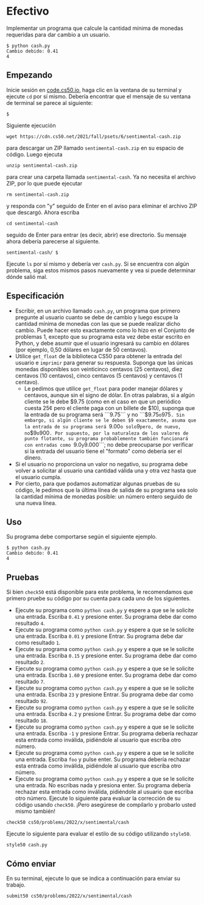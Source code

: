 # Efectivo
Implementar un programa que calcule la cantidad mínima de monedas requeridas para dar cambio a un usuario.
```
$ python cash.py
Cambio debido: 0.41
4
```
## Empezando
Inicie sesión en [code.cs50.io](https://code.cs50.io), haga clic en la ventana de su terminal y ejecute ```cd``` por sí mismo. Debería encontrar que el mensaje de su ventana de terminal se parece al siguiente:
```
$
```
Siguiente ejecución
```
wget https://cdn.cs50.net/2021/fall/psets/6/sentimental-cash.zip
```
para descargar un ZIP llamado ```sentimental-cash.zip``` en su espacio de código.
Luego ejecuta
```
unzip sentimental-cash.zip
```
para crear una carpeta llamada ```sentimental-cash```. Ya no necesita el archivo ZIP, por lo que puede ejecutar
```
rm sentimental-cash.zip
```
y responda con "y" seguido de Enter en el aviso para eliminar el archivo ZIP que descargó.
Ahora escriba
```
cd sentimental-cash
```
seguido de Enter para entrar (es decir, abrir) ese directorio. Su mensaje ahora debería parecerse al siguiente.
```
sentimental-cash/ $
```
Ejecute ```ls``` por sí mismo y debería ver ```cash.py```. Si se encuentra con algún problema, siga estos mismos pasos nuevamente y vea si puede determinar dónde salió mal.
## Especificación
* Escribir, en un archivo llamado ```cash.py```, un programa que primero pregunte al usuario cuanto se debe de cambio y luego escupe la cantidad mínima de monedas con las que se puede realizar dicho cambio. Puede hacer esto exactamente como lo hizo en el Conjunto de problemas 1, excepto que su programa esta vez debe estar escrito en Python, y debe asumir que el usuario ingresará su cambio en dólares (por ejemplo, 0,50 dólares en lugar de 50 centavos).
* Utilice ```get_float``` de la biblioteca CS50 para obtener la entrada del usuario e ```imprimir``` para generar su respuesta. Suponga que las únicas monedas disponibles son veinticinco centavos (25 centavos), diez centavos (10 centavos), cinco centavos (5 centavos) y centavos (1 centavo).
     *   Le pedimos que utilice ```get_float``` para poder manejar dólares y centavos, aunque sin el signo de dólar. En otras palabras, si a algún cliente se le debe $9.75 (como en el caso en que un periódico cuesta 25¢ pero el cliente paga con un billete de $10), suponga que la entrada de su programa será ```9.75``` y no ```$9.75``` o ```975```. Sin embargo, si algún cliente se le deben $9 exactamente, asuma que la entrada de su programa será ```9.00``` o solo ```9``` pero, de nuevo, no ```$9``` o ```900```. Por supuesto, por la naturaleza de los valores de punto flotante, su programa probablemente también funcionará con entradas como ```9.0``` y ```9.000```; no debe preocuparse por verificar si la entrada del usuario tiene el "formato" como debería ser el dinero.
* Si el usuario no proporciona un valor no negativo, su programa debe volver a solicitar al usuario una cantidad válida una y otra vez hasta que el usuario cumpla.
* Por cierto, para que podamos automatizar algunas pruebas de su código, le pedimos que la última línea de salida de su programa sea solo la cantidad mínima de monedas posible: un número entero seguido de una nueva línea.
## Uso
Su programa debe comportarse según el siguiente ejemplo.
```
$ python cash.py
Cambio debido: 0.41
4
```
## Pruebas
Si bien ```check50``` está disponible para este problema, le recomendamos que primero pruebe su código por su cuenta para cada uno de los siguientes.
* Ejecute su programa como ```python cash.py``` y espere a que se le solicite una entrada. Escriba ```0.41``` y presione enter. Su programa debe dar como resultado ```4```.
* Ejecute su programa como ```python cash.py``` y espere a que se le solicite una entrada. Escriba ```0.01``` y presione Entrar. Su programa debe dar como resultado ```1```.
* Ejecute su programa como ```python cash.py``` y espere a que se le solicite una entrada. Escriba ```0.15``` y presione enter. Su programa debe dar como resultado ```2```.
* Ejecute su programa como ```python cash.py``` y espere a que se le solicite una entrada. Escriba ```1.60``` y presione enter. Su programa debe dar como resultado ```7```.
* Ejecute su programa como ```python cash.py``` y espere a que se le solicite una entrada. Escriba ```23``` y presione Entrar. Su programa debe dar como resultado ```92```.
* Ejecute su programa como ```python cash.py``` y espere a que se le solicite una entrada. Escriba ```4.2``` y presione Entrar. Su programa debe dar como resultado ```18```.
* Ejecute su programa como ```python cash.py``` y espere a que se le solicite una entrada. Escriba ```-1``` y presione Entrar. Su programa debería rechazar esta entrada como inválida, pidiéndole al usuario que escriba otro número.
* Ejecute su programa como ```python cash.py``` y espere a que se le solicite una entrada. Escriba ```foo``` y pulse enter. Su programa debería rechazar esta entrada como inválida, pidiéndole al usuario que escriba otro número.
* Ejecute su programa como ```python cash.py``` y espere a que se le solicite una entrada. No escribas nada y presiona enter. Su programa debería rechazar esta entrada como inválida, pidiéndole al usuario que escriba otro número.
Ejecute lo siguiente para evaluar la corrección de su código usando ```check50```. ¡Pero asegúrese de compilarlo y probarlo usted mismo también!
```
check50 cs50/problems/2022/x/sentimental/cash
```
Ejecute lo siguiente para evaluar el estilo de su código utilizando ```style50```.
```
style50 cash.py
```
## Cómo enviar
En su terminal, ejecute lo que se indica a continuación para enviar su trabajo.
```
submit50 cs50/problems/2022/x/sentimental/cash
```